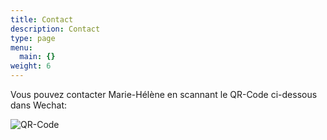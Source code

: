 ```yaml
---
title: Contact
description: Contact
type: page
menu:
  main: {}
weight: 6
---
```



Vous pouvez contacter Marie-Hélène en scannant le QR-Code ci-dessous dans Wechat:


 <img src="/images/QR_M2HM.PNG" alt="QR-Code"> 

